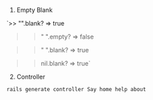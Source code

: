 1. Empty Blank

`>> "".blank?
=> true 

>> "      ".empty?
=> false

>> "      ".blank?
=> true

>> nil.blank?
=> true`

2. Controller

`rails generate controller Say home help about`
